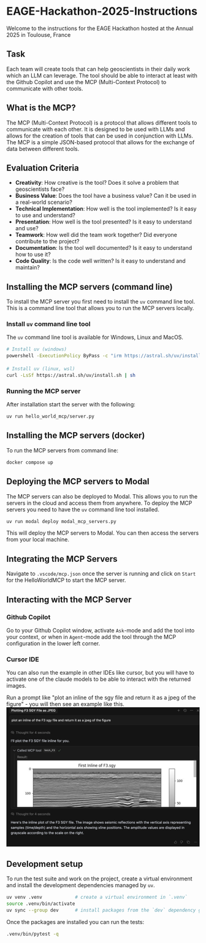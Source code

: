 # EAGE-Hackathon-2025-Instructions
Welcome to the instructions for the EAGE Hackathon hosted at the Annual 2025 in Toulouse, France

## Task
Each team will create tools that can help geoscientists in their daily work which an LLM can leverage. The tool should be able to interact at least with the Github Copilot and use the MCP (Multi-Context Protocol) to communicate with other tools.

## What is the MCP?
The MCP (Multi-Context Protocol) is a protocol that allows different tools to communicate with each other. It is designed to be used with LLMs and allows for the creation of tools that can be used in conjunction with LLMs. The MCP is a simple JSON-based protocol that allows for the exchange of data between different tools.

## Evaluation Criteria
- **Creativity**: How creative is the tool? Does it solve a problem that geoscientists face?
- **Business Value**: Does the tool have a business value? Can it be used in a real-world scenario?
- **Technical Implementation**: How well is the tool implemented? Is it easy to use and understand?
- **Presentation**: How well is the tool presented? Is it easy to understand and use?
- **Teamwork**: How well did the team work together? Did everyone contribute to the project?
- **Documentation**: Is the tool well documented? Is it easy to understand how to use it?
- **Code Quality**: Is the code well written? Is it easy to understand and maintain?

## Installing the MCP servers (command line)
To install the MCP server you first need to install the `uv` command line tool. This is a command line tool that allows you to run the MCP servers locally.

### Install `uv` command line tool
The `uv` command line tool is available for Windows, Linux and MacOS.
```bash
# Install uv (windows)
powershell -ExecutionPolicy ByPass -c "irm https://astral.sh/uv/install.ps1 | iex"

# Install uv (linux, wsl)
curl -LsSf https://astral.sh/uv/install.sh | sh
```

### Running the MCP server
After installation start the server with the following: 
```bash
uv run hello_world_mcp/server.py
```

## Installing the MCP servers (docker)

To run the MCP servers from command line: 
```bash
docker compose up
```

## Deploying the MCP servers to Modal
The MCP servers can also be deployed to Modal. This allows you to run the servers in the cloud and access them from anywhere.
To deploy the MCP servers you need to have the `uv` command line tool installed.
```bash
uv run modal deploy modal_mcp_servers.py
```
This will deploy the MCP servers to Modal. You can then access the servers from your local machine.

## Integrating the MCP Servers
Navigate to `.vscode/mcp.json` once the server is running and click on `Start` for the HelloWorldMCP to start the MCP server. 

## Interacting with the MCP Server

### Github Copilot
Go to your Github Copilot window, activate `Ask`-mode and add the tool into your context, or when in `Agent`-mode add the tool through the MCP configuration in the lower left corner. 

### Cursor IDE
You can also run the example in other IDEs like cursor, but you will have to activate one of the claude models to be able to interact with the returned images.

Run a prompt like "plot an inline of the sgy file and return it as a jpeg of the figure" - you will then see an example like this.
![F3 Test](f3_test_cursor.jpg)    


## Development setup

To run the test suite and work on the project, create a virtual environment and install the development dependencies managed by `uv`.

```bash
uv venv .venv            # create a virtual environment in `.venv`
source .venv/bin/activate
uv sync --group dev      # install packages from the `dev` dependency group
```

Once the packages are installed you can run the tests:

```bash
.venv/bin/pytest -q
```
